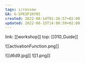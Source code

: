 ```yaml
---
tags: i/review
GA: G-SFK3F1H705
created: 2022-08-14T01:26:57+02:00
updated: 2022-08-15T14:00:59+02:00
---
```

link: [[workshop]]
top: [[010_Guide]]





![[activationFunction.png]]

![[d6d9.jpg]]
![[1.png]]

